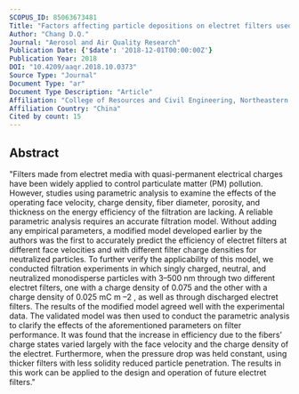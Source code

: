 ```yaml
---
SCOPUS_ID: 85063673481
Title: "Factors affecting particle depositions on electret filters used in residential HVAC systems and indoor air cleaners"
Author: "Chang D.Q."
Journal: "Aerosol and Air Quality Research"
Publication Date: {'$date': '2018-12-01T00:00:00Z'}
Publication Year: 2018
DOI: "10.4209/aaqr.2018.10.0373"
Source Type: "Journal"
Document Type: "ar"
Document Type Description: "Article"
Affiliation: "College of Resources and Civil Engineering, Northeastern University"
Affiliation Country: "China"
Cited by count: 15
---
```


## Abstract
"Filters made from electret media with quasi-permanent electrical charges have been widely applied to control particulate matter (PM) pollution. However, studies using parametric analysis to examine the effects of the operating face velocity, charge density, fiber diameter, porosity, and thickness on the energy efficiency of the filtration are lacking. A reliable parametric analysis requires an accurate filtration model. Without adding any empirical parameters, a modified model developed earlier by the authors was the first to accurately predict the efficiency of electret filters at different face velocities and with different filter charge densities for neutralized particles. To further verify the applicability of this model, we conducted filtration experiments in which singly charged, neutral, and neutralized monodisperse particles with 3–500 nm through two different electret filters, one with a charge density of 0.075 and the other with a charge density of 0.025 mC m –2 , as well as through discharged electret filters. The results of the modified model agreed well with the experimental data. The validated model was then used to conduct the parametric analysis to clarify the effects of the aforementioned parameters on filter performance. It was found that the increase in efficiency due to the fibers’ charge states varied largely with the face velocity and the charge density of the electret. Furthermore, when the pressure drop was held constant, using thicker filters with less solidity reduced particle penetration. The results in this work can be applied to the design and operation of future electret filters."
